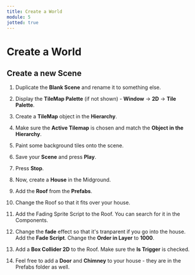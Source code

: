 ```yaml
---
title: Create a World
module: 5
jotted: true
---
```


# Create a World

## Create a new Scene

1. Duplicate the **Blank Scene** and rename it to something else.

2. Display the **TileMap Palette** (if not shown) - **Window** -> **2D** -> **Tile Palette**.

3. Create a **TileMap** object in the **Hierarchy**.

4. Make sure the **Active Tilemap** is chosen and match the **Object in the Hierarchy**.

5. Paint some background tiles onto the scene.

6. Save your **Scene** and press **Play**.

7. Press **Stop**.  

8. Now, create a **House** in the Midground.

9. Add the **Roof** from the **Prefabs**.

10. Change the Roof so that it fits over your house.

11. Add the Fading Sprite Script to the Roof.  You can search for it in the Components.

12. Change the **fade** effect so that it's tranparent if you go into the house.  Add the **Fade Script**.  Change the **Order in Layer** to **1000**.

13. Add a **Box Collider 2D** to the Roof.  Make sure the **Is Trigger** is checked.
 
14. Feel free to add a **Door** and **Chimney** to your house - they are in the Prefabs folder as well.

